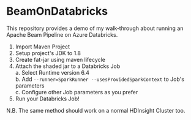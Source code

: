 # BeamOnDatabricks
This repository provides a demo of my walk-through about running an Apache Beam Pipeline on Azure Databricks.

1. Import Maven Project
2. Setup project's JDK to 1.8
3. Create fat-jar using maven lifecycle
4. Attach the shaded jar to a Databricks Job  
    a. Select Runtime version 6.4  
    b. Add `--runner=SparkRunner --usesProvidedSparkContext` to Job's parameters  
    c. Configure other Job parameters as you prefer  
5. Run your Databricks Job!

N.B. The same method should work on a normal HDInsight Cluster too.